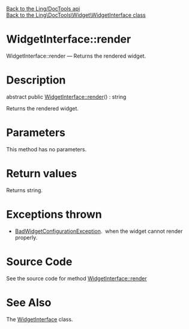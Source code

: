 [Back to the Ling/DocTools api](https://github.com/lingtalfi/DocTools/blob/master/doc/api/Ling/DocTools.md)<br>
[Back to the Ling\DocTools\Widget\WidgetInterface class](https://github.com/lingtalfi/DocTools/blob/master/doc/api/Ling/DocTools/Widget/WidgetInterface.md)


WidgetInterface::render
================



WidgetInterface::render — Returns the rendered widget.




Description
================


abstract public [WidgetInterface::render](https://github.com/lingtalfi/DocTools/blob/master/doc/api/Ling/DocTools/Widget/WidgetInterface/render.md)() : string




Returns the rendered widget.




Parameters
================

This method has no parameters.


Return values
================

Returns string.


Exceptions thrown
================

- [BadWidgetConfigurationException](https://github.com/lingtalfi/DocTools/blob/master/doc/api/Ling/DocTools/Exception/BadWidgetConfigurationException.md).&nbsp;
when the widget cannot render properly.






Source Code
===========
See the source code for method [WidgetInterface::render](https://github.com/lingtalfi/DocTools/blob/master/Widget/WidgetInterface.php#L34-L34)


See Also
================

The [WidgetInterface](https://github.com/lingtalfi/DocTools/blob/master/doc/api/Ling/DocTools/Widget/WidgetInterface.md) class.



